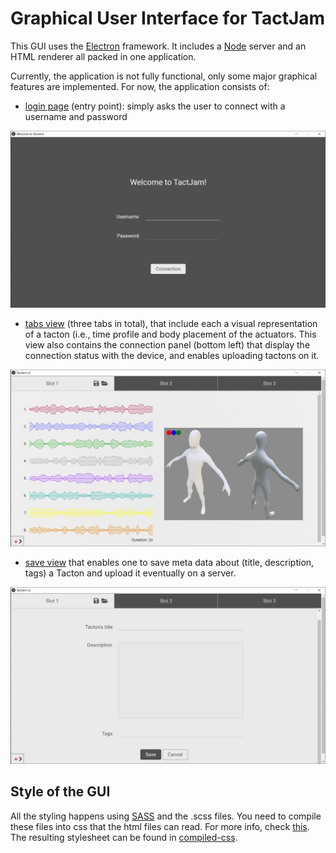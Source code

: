 
# Graphical User Interface for TactJam

This GUI uses the [Electron](https://www.electronjs.org/) framework. It includes a [Node](https://nodejs.org/en/) server and an HTML renderer all packed in one application.

Currently, the application is not fully functional, only some major graphical features are implemented. For now, the application consists of:

- [login page](https://github.com/derikon/TactJam/blob/develop/software/GUI%20(Electron)/login.html) (entry point): simply asks the user to connect with a username and password

![login screenshot](https://github.com/derikon/TactJam/blob/develop/software/GUI%20(Electron)/screenshots/tactjam_login.jpg)


- [tabs view](https://github.com/derikon/TactJam/blob/develop/software/GUI%20(Electron)/tabs.html) (three tabs in total), that include each a visual representation of a tacton (i.e., time profile and body placement of the actuators. This view also contains the connection panel (bottom left) that display the connection status with the device, and enables uploading tactons on it.


![tabs view](https://github.com/derikon/TactJam/blob/develop/software/GUI%20(Electron)/screenshots/tactjam_tabs.jpg)



- [save view](https://github.com/derikon/TactJam/blob/develop/software/GUI%20(Electron)/save.html) that enables one to save meta data about (title, description, tags) a Tacton and upload it eventually on a server.


![save view](https://github.com/derikon/TactJam/blob/develop/software/GUI%20(Electron)/screenshots/tactjam_save.jpg)





## Style of the GUI

All the styling happens using [SASS](https://sass-lang.com) and the .scss files. You need to compile these files into css that the html files can read. For more info, check [this](https://sass-lang.com/guide). The resulting stylesheet can be found in [compiled-css](https://github.com/derikon/TactJam/tree/develop/software/GUI%20(Electron)/compiled-css).
